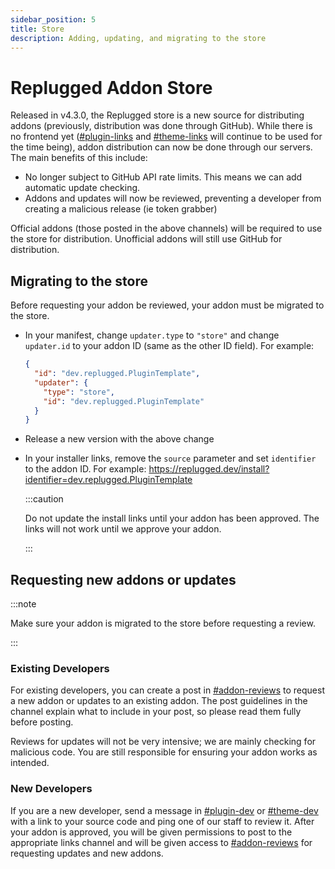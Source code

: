 ```yaml
---
sidebar_position: 5
title: Store
description: Adding, updating, and migrating to the store
---
```


# Replugged Addon Store

Released in v4.3.0, the Replugged store is a new source for distributing addons (previously,
distribution was done through GitHub). While there is no frontend yet
([#plugin-links](https://discord.com/channels/1000926524452647132/1053466391874900078) and
[#theme-links](https://discord.com/channels/1000926524452647132/1053467493743738961) will continue
to be used for the time being), addon distribution can now be done through our servers. The main
benefits of this include:

- No longer subject to GitHub API rate limits. This means we can add automatic update checking.
- Addons and updates will now be reviewed, preventing a developer from creating a malicious release
  (ie token grabber)

Official addons (those posted in the above channels) will be required to use the store for
distribution. Unofficial addons will still use GitHub for distribution.

## Migrating to the store

Before requesting your addon be reviewed, your addon must be migrated to the store.

- In your manifest, change `updater.type` to `"store"` and change `updater.id` to your addon ID
  (same as the other ID field). For example:

  ```json
  {
    "id": "dev.replugged.PluginTemplate",
    "updater": {
      "type": "store",
      "id": "dev.replugged.PluginTemplate"
    }
  }
  ```

- Release a new version with the above change

- In your installer links, remove the `source` parameter and set `identifier` to the addon ID. For
  example: <https://replugged.dev/install?identifier=dev.replugged.PluginTemplate>

  :::caution

  Do not update the install links until your addon has been approved. The links will not work until
  we approve your addon.

  :::

## Requesting new addons or updates

:::note

Make sure your addon is migrated to the store before requesting a review.

:::

### Existing Developers

For existing developers, you can create a post in
[#addon-reviews](https://discord.com/channels/1000926524452647132/1106817903967338496) to request a
new addon or updates to an existing addon. The post guidelines in the channel explain what to
include in your post, so please read them fully before posting.

Reviews for updates will not be very intensive; we are mainly checking for malicious code. You are
still responsible for ensuring your addon works as intended.

### New Developers

If you are a new developer, send a message in
[#plugin-dev](https://discord.com/channels/1000926524452647132/1000955966520557689) or
[#theme-dev](https://discord.com/channels/1000926524452647132/1000955967627874424) with a link to
your source code and ping one of our staff to review it. After your addon is approved, you will be
given permissions to post to the appropriate links channel and will be given access to
[#addon-reviews](https://discord.com/channels/1000926524452647132/1106817903967338496) for
requesting updates and new addons.
